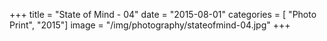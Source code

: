 +++
title = "State of Mind - 04"
date = "2015-08-01"
categories = [ "Photo Print", "2015"]
image = "/img/photography/stateofmind-04.jpg"
+++

